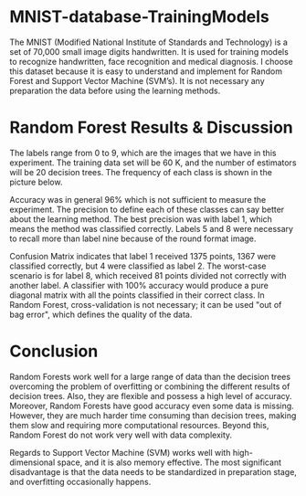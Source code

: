# MNIST-database-TrainingModels
The MNIST (Modified National Institute of Standards and Technology) is a set of 70,000 small image digits handwritten. It is used for training models to recognize handwritten, face recognition and medical diagnosis. 
I choose this dataset because it is easy to understand and implement for Random Forest and Support Vector Machine (SVM’s). It is not necessary any preparation the data before using the learning methods. 

# Random Forest Results & Discussion
The labels range from 0 to 9, which are the images that we have in this experiment. The training data set will be 60 K, and the number of estimators will be 20 decision trees. The frequency of each class is shown in the picture below.

Accuracy was in general 96% which is not sufficient to measure the experiment. The precision to define each of these classes can say better about the learning method. The best precision was with label 1, which means the method was classified correctly. Labels 5 and 8 were necessary to recall more than label nine because of the round format image. 

Confusion Matrix indicates that label 1 received 1375 points, 1367 were classified correctly, but 4 were classified as label 2. The worst-case scenario is for label 8, which received 81 points divided not correctly with another label. 
A classifier with 100% accuracy would produce a pure diagonal matrix with all the points classified in their correct class.
In Random Forest, cross-validation is not necessary; it can be used "out of bag error", which defines the quality of the data.

# Conclusion
Random Forests work well for a large range of data than the decision trees overcoming the problem of overfitting or combining the different results of decision trees. Also, they are flexible and possess a high level of accuracy. Moreover, Random Forests have good accuracy even some data is missing. However, they are much harder time consuming than decision trees, making them slow and requiring more computational resources. Beyond this, Random Forest do not work very well with data complexity.

Regards to Support Vector Machine (SVM) works well with high-dimensional space, and it is also memory effective. The most significant disadvantage is that the data needs to be standardized in preparation stage, and overfitting occasionally happens. 





